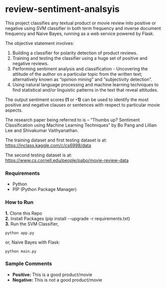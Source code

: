 # review-sentiment-analsyis

This project classifies any textual product or movie review into positive or negative using SVM classifier in both term frequency and inverse document frequency and Naive Bayes, running as a web service powered by Flask.

The objective statement involves:
  1. Building a classifier for polarity detection of product reviews.
  2. Training and testing the classifier using a huge set of positive and negative reviews.
  3. Performing sentiment analysis and classification - Uncovering the attitude of the author on a particular topic from the written text; alternatively known as “opinion mining” and “subjectivity detection”.
  4. Using natural language processing and machine learning techniques to find statistical and/or linguistic patterns in the text that reveal attitudes.

The output sentiment scores **(1** or **-1)** can be used to identify the most positive and negative clauses or sentences with respect to particular movie aspects.

The research paper being referred to is – “Thumbs up? Sentiment Classification using Machine Learning Techniques” by Bo Pang and Lillian Lee and Shivakumar Vaithyanathan.

The training dataset and first testing dataset is at: https://inclass.kaggle.com/c/cs6998/data

The second testing dataset is at: https://www.cs.cornell.edu/people/pabo/movie-review-data

### Requirements
- Python
- PIP (Python Package Manager)

### How to Run
**1.** Clone this Repo <br />
**2.** Install Packages (pip install --upgrade -r requirements.txt) <br />
**3.** Run the SVM Classifier,

```
python app.py
```

or, Naive Bayes with Flask:
```
python main.py
```

### Sample Comments
- **Positive:** This is a good product/movie 			
- **Negative:** This is not a good product/movie